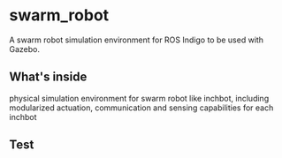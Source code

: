 # swarm_robot
A swarm robot simulation environment for ROS Indigo to be used with Gazebo.

## What's inside

physical simulation environment for swarm robot like inchbot, including modularized actuation, communication and sensing capabilities for each inchbot



## Test


